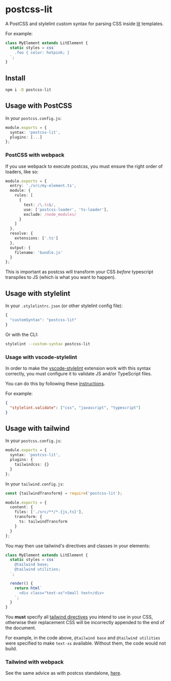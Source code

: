 # postcss-lit

A PostCSS and stylelint custom syntax for parsing CSS inside
[lit](https://lit.dev) templates.

For example:

```ts
class MyElement extends LitElement {
  static styles = css`
    .foo { color: hotpink; }
  `;
}
```

## Install

```sh
npm i -D postcss-lit
```

## Usage with PostCSS

In your `postcss.config.js`:

```ts
module.exports = {
  syntax: 'postcss-lit',
  plugins: [...]
};
```

### PostCSS with webpack

If you use webpack to execute postcss, you must ensure the right order of
loaders, like so:

```ts
module.exports = {
  entry: './src/my-element.ts',
  module: {
    rules: [
      {
        test: /\.ts$/,
        use: ['postcss-loader', 'ts-loader'],
        exclude: /node_modules/
      }
    ]
  },
  resolve: {
    extensions: ['.ts']
  },
  output: {
    filename: 'bundle.js'
  }
};
```

This is important as postcss will transform your CSS _before_ typescript
transpiles to JS (which is what you want to happen).

## Usage with stylelint

In your `.stylelintrc.json` (or other stylelint config file):

```ts
{
  "customSyntax": "postcss-lit"
}
```

Or with the CLI:

```sh
stylelint --custom-syntax postcss-lit
```

### Usage with vscode-stylelint

In order to make the
[vscode-stylelint](https://github.com/stylelint/vscode-stylelint)
extension work with this syntax correctly, you must configure it
to validate JS and/or TypeScript files.

You can do this by following these
[instructions](https://github.com/stylelint/vscode-stylelint#stylelintvalidate).

For example:

```json
{
  "stylelint.validate": ["css", "javascript", "typescript"]
}
```

## Usage with tailwind

In your `postcss.config.js`:

```ts
module.exports = {
  syntax: 'postcss-lit',
  plugins: {
    tailwindcss: {}
  }
};
```

In your `tailwind.config.js`:

```ts
const {tailwindTransform} = require('postcss-lit');

module.exports = {
  content: {
    files: ['./src/**/*.{js,ts}'],
    transform: {
      ts: tailwindTransform
    }
  }
};
```

You may then use tailwind's directives and classes in your elements:

```ts
class MyElement extends LitElement {
  static styles = css`
    @tailwind base;
    @tailwind utilities;
  `;

  render() {
    return html`
      <div class="text-xs">Small text</div>
    `;
  }
}
```

You **must** specify all
[tailwind directives](https://tailwindcss.com/docs/functions-and-directives)
you intend to use in your CSS, otherwise their replacement CSS will be
incorrectly appended to the end of the document.

For example, in the code above, `@tailwind base` and `@tailwind utilities`
were specified to make `text-xs` available. Without them, the code would not
build.

### Tailwind with webpack

See the same advice as with postcss standalone, [here](#postcss-with-webpack).
